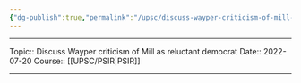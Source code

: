 ```yaml
---
{"dg-publish":true,"permalink":"/upsc/discuss-wayper-criticism-of-mill-as-reluctant-democrat/","dgHomeLink":true,"dgPassFrontmatter":false}
---
```


----
Topic:: Discuss Wayper criticism of Mill as reluctant democrat
Date:: 2022-07-20
Course:: [[UPSC/PSIR|PSIR]] 

----



